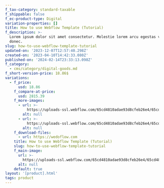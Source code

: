 ```yaml
---
f_tax-category: standard-taxable
f_shippable: false
f_ec-product-type: Digital
variation-properties: []
title: How to use Webflow Template (Tutorial)
f_description: >-
  Lorem ipsum dolor sit amet consectetur. Molestie lorem arcu egestas varius
  donec.
slug: how-to-use-webflow-template-tutorial
updated-on: '2023-12-07T12:57:40.298Z'
created-on: '2023-04-10T14:42:33.080Z'
published-on: '2024-02-14T23:33:13.098Z'
f_category:
  - cms/category/digital-goods.md
f_short-version-price: 18.86$
variations:
  - f_price:
      usd: 18.86
    f_compare-at-price:
      usd: 2815.39
    f_more-images:
      - url: >-
          https://uploads-ssl.webflow.com/65cd4810adae93d8cfeb26e4/65cd4810adae93d8cfeb27eb_Rectangle%20246.jpg
        alt: null
      - url: >-
          https://uploads-ssl.webflow.com/65cd4810adae93d8cfeb26e4/65cd4810adae93d8cfeb27fe_Rectangle%20245.jpg
        alt: null
    f_download-files:
      - url: https://wedoflow.com
    title: How to use Webflow Template (Tutorial)
    slug: how-to-use-webflow-template-tutorial
    f_main-image:
      url: >-
        https://uploads-ssl.webflow.com/65cd4810adae93d8cfeb26e4/65cd4810adae93d8cfeb2819_Shop%20Image%205.jpg
      alt: null
    default: true
layout: '[product].html'
tags: product
---
```



